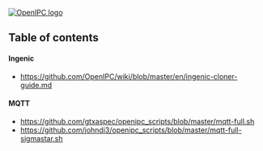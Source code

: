 [![OpenIPC logo][logo]][site_basic]

## Table of contents


#### Ingenic

- https://github.com/OpenIPC/wiki/blob/master/en/ingenic-cloner-guide.md

#### MQTT

- https://github.com/gtxaspec/openipc_scripts/blob/master/mqtt-full.sh
- https://github.com/johndi3/openipc_scripts/blob/master/mqtt-full-sigmastar.sh


[logo]: https://openipc.org/assets/openipc-logo-black.svg
[site_basic]: https://openipc.org
[telegram_en]: https://t.me/OpenIPC
